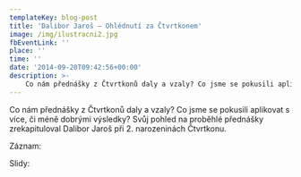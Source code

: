 ```yaml
---
templateKey: blog-post
title: 'Dalibor Jaroš – Ohlédnutí za Čtvrtkonem'
image: /img/ilustracni2.jpg
fbEventLink: ''
place: ''
time: ''
date: '2014-09-20T09:42:56+00:00'
description: >-
    Co nám přednášky z Čtvrtkonů daly a vzaly? Co jsme se pokusili aplikovat s více, či méně dobrými výsledky? Svůj pohled na proběhlé přednášky  zrekapituloval Dalibor Jaroš při 2. narozeninách...
---
```

Co nám přednášky z Čtvrtkonů daly a vzaly? Co jsme se pokusili aplikovat s více, či méně dobrými výsledky? Svůj pohled na proběhlé přednášky zrekapituloval Dalibor Jaroš při 2. narozeninách Čtvrtkonu.

Záznam:

Slidy: